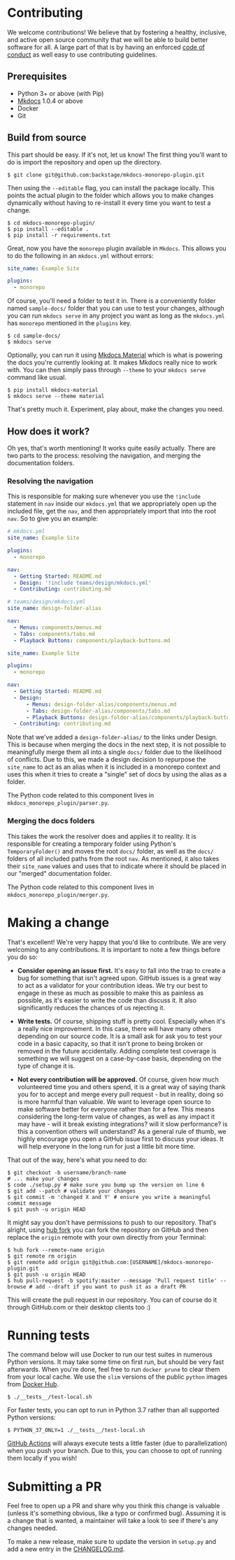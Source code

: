 # Contributing

We welcome contributions! We believe that by fostering a healthy, inclusive, and active open source community that we will be able to build better software for all. A large part of that is by having an enforced [code of conduct](./CODE-OF-CONDUCT.md) as well easy to use contributing guidelines.

## Prerequisites

- Python 3+ or above (with Pip)
- [Mkdocs](https://www.mkdocs.org) 1.0.4 or above
- Docker
- Git

## Build from source

This part should be easy. If it's not, let us know! The first thing you'll want to do is import the repository and open up the directory.

```terminal
$ git clone git@github.com:backstage/mkdocs-monorepo-plugin.git
```

Then using the `--editable` flag, you can install the package locally. This points the actual plugin to the folder which allows you to make changes dynamically without having to re-install it every time you want to test a change.

```terminal
$ cd mkdocs-monorepo-plugin/
$ pip install --editable .
$ pip install -r requirements.txt
```

Great, now you have the `monorepo` plugin available in `Mkdocs`. This allows you to do the following in an `mkdocs.yml` without errors:

```yaml
site_name: Example Site

plugins:
  - monorepo
```

Of course, you'll need a folder to test it in. There is a conveniently folder named `sample-docs/` folder that you can use to test your changes, although you can run `mkdocs serve` in any project you want as long as the `mkdocs.yml` has `monorepo` mentioned in the `plugins` key.

```terminal
$ cd sample-docs/
$ mkdocs serve
```

Optionally, you can run it using [Mkdocs Material] which is what is powering the docs you're currently looking at. It makes Mkdocs really nice to work with. You can then simply pass through `--theme` to your `mkdocs serve` command like usual.

```terminal
$ pip install mkdocs-material
$ mkdocs serve --theme material
```

That's pretty much it. Experiment, play about, make the changes you need.

## How does it work?

Oh yes, that's worth mentioning! It works quite easily actually. There are two parts to the process: resolving the navigation, and merging the documentation folders.

### Resolving the navigation

This is responsible for making sure whenever you use the `!include` statement in `nav` inside our `mkdocs.yml` that we appropriately open up the included file, get the `nav`, and then appropriately import that into the root `nav`. So to give you an example:

```yaml tab="Source mkdocs.yml files"
# mkdocs.yml
site_name: Example Site

plugins:
  - monorepo

nav:
  - Getting Started: README.md
  - Design: '!include teams/design/mkdocs.yml'
  - Contributing: contributing.md

# teams/design/mkdocs.yml
site_name: design-folder-alias

nav:
  - Menus: components/menus.md
  - Tabs: components/tabs.md
  - Playback Buttons: components/playback-buttons.md
```

```yaml tab="Output mkdocs.yml"
site_name: Example Site

plugins:
  - monorepo

nav:
  - Getting Started: README.md
  - Design:
      - Menus: design-folder-alias/components/menus.md
      - Tabs: design-folder-alias/components/tabs.md
      - Playback Buttons: design-folder-alias/components/playback-buttons.md
  - Contributing: contributing.md
```

Note that we've added a `design-folder-alias/` to the links under Design. This is because when merging the docs in the next step, it is not possible to meaningfully merge them all into a single `docs/` folder due to the likelihood of conflicts. Due to this, we made a design decision to repurpose the `site_name` to act as an alias when it is included in a monorepo context and uses this when it tries to create a "single" set of docs by using the alias as a folder.

The Python code related to this component lives in `mkdocs_monorepo_plugin/parser.py`.

### Merging the docs folders

This takes the work the resolver does and applies it to reality. It is responsible for creating a temporary folder using Python's `TemporaryFolder()` and moves the root `docs/` folder, as well as the `docs/` folders of all included paths from the root `nav`. As mentioned, it also takes their `site_name` values and uses that to indicate where it should be placed in our "merged" documentation folder.

The Python code related to this component lives in `mkdocs_monorepo_plugin/merger.py`.

# Making a change

That's excellent! We're very happy that you'd like to contribute. We are very welcoming to any contributions. It is important to note a few things before you do so:

- **Consider opening an issue first.** It's easy to fall into the trap to create a bug for something that isn't agreed upon. GitHub issues is a great way to act as a validator for your contribution ideas. We try our best to engage in these as much as possible to make this as painless as possible, as it's easier to write the code than discuss it. It also significantly reduces the chances of us rejecting it.

- **Write tests.** Of course, shipping stuff is pretty cool. Especially when it's a really nice improvement. In this case, there will have many others depending on our source code. It is a small ask for ask you to test your code in a basic capacity, so that it isn't prone to being broken or removed in the future accidentally. Adding complete test coverage is something we will suggest on a case-by-case basis, depending on the type of change it is.

- **Not every contribution will be approved.** Of course, given how much volunteered time you and others spend, it is a great way of saying thank you for to accept and merge every pull request - but in reality, doing so is more harmful than valuable. We want to leverage open source to make software better for everyone rather than for a few. This means considering the long-term value of changes, as well as any impact it may have - will it break existing integrations? will it slow performance? is this a convention others will understand? As a general rule of thumb, we highly encourage you open a GitHub issue first to discuss your ideas. It will help everyone in the long run for just a little bit more time.

That out of the way, here's what you need to do:

```terminal
$ git checkout -b username/branch-name
# ... make your changes
$ code ./setup.py # make sure you bump up the version on line 6
$ git add --patch # validate your changes
$ git commit -m 'changed X and Y' # ensure you write a meaningful commit message
$ git push -u origin HEAD
```

It might say you don't have permissions to push to our repository. That's alright, using [hub fork](https://hub.github.com/hub-fork.1.html) you can fork the repository on GitHub and then replace the `origin` remote with your own directly from your Terminal:

```terminal
$ hub fork --remote-name origin
$ git remote rm origin
$ git remote add origin git@github.com:[USERNAME]/mkdocs-monorepo-plugin.git
$ git push -u origin HEAD
$ hub pull-request -b spotify:master --message 'Pull request title' --browse # add --draft if you want to push it as a draft PR
```

This will create the pull request in our repository. You can of course do it through GitHub.com or their desktop clients too :)

# Running tests

The command below will use Docker to run our test suites in numerous Python versions. It may take some time on first run, but should be very fast afterwards. When you're done, feel free to run `docker prune` to clear them from your local cache. We use the `slim` versions of the public `python` images from [Docker Hub](https://hub.docker.com).

```terminal
$ ./__tests__/test-local.sh
```

For faster tests, you can opt to run in Python 3.7 rather than all supported Python versions:

```terminal
$ PYTHON_37_ONLY=1 ./__tests__/test-local.sh
```

[GitHub Actions] will always execute tests a little faster (due to parallelization) when you push your branch. Due to this, you can choose to opt of running them locally if you wish!

# Submitting a PR

Feel free to open up a PR and share why you think this change is valuable (unless it's something obvious, like a typo or confirmed bug). Assuming it is a change that is wanted, a maintainer will take a look to see if there's any changes needed.

To make a new release, make sure to update the version in `setup.py` and add a new entry in the [CHANGELOG.md](CHANGELOG.md).

[mkdocs material]: https://squidfunk.github.io/mkdocs-material/
[github actions]: https://github.com/features/actions
